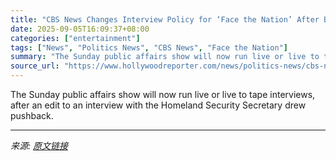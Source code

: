 ```yaml
---
title: "CBS News Changes Interview Policy for ‘Face the Nation’ After Backlash for Edit to Kristi Noem Segment"
date: 2025-09-05T16:09:37+08:00
categories: ["entertainment"]
tags: ["News", "Politics News", "CBS News", "Face the Nation"]
summary: "The Sunday public affairs show will now run live or live to tape interviews, after an edit to an interview with the Homeland Security Secretary drew pushback."
source_url: "https://www.hollywoodreporter.com/news/politics-news/cbs-news-changes-interviews-face-the-nation-kristi-noem-1236362338/"
---
```


The Sunday public affairs show will now run live or live to tape interviews, after an edit to an interview with the Homeland Security Secretary drew pushback.

---

*来源: [原文链接](https://www.hollywoodreporter.com/news/politics-news/cbs-news-changes-interviews-face-the-nation-kristi-noem-1236362338/)*

